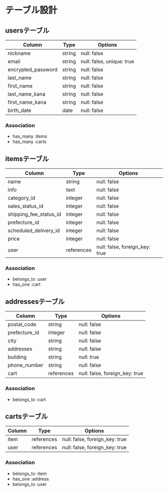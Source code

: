 # テーブル設計

## usersテーブル

| Column             | Type        | Options                   |
| ------------------ | ----------- | ------------------------- |
| nickname           | string      | null: false               |
| email              | string      | null: false, unique: true |
| encrypted_password | string      | null: false               |
| last_name          | string      | null: false               |
| first_name         | string      | null: false               |
| last_name_kana     | string      | null: false               |
| first_name_kana    | string      | null: false               |
| birth_date         | date        | null: false               |

### Association
- has_many :items
- has_many :carts

## itemsテーブル

| Column                 | Type        | Options                        |
| ---------------------- | ----------- | ------------------------------ |
| name                   | string      | null: false                    |
| info                   | text        | null: false                    |
| category_id            | integer     | null: false                    |
| sales_status_id        | integer     | null: false                    |
| shipping_fee_status_id | integer     | null: false                    |
| prefecture_id          | integer     | null: false                    |
| scheduled_delivery_id  | integer     | null: false                    |
| price                  | integer     | null: false                    |
| user                   | references  | null: false, foreign_key: true |

### Association
- belongs_to :user
- has_one :cart

## addressesテーブル

| Column              | Type        | Options                        |
| ------------------- | ----------- | ------------------------------ |
| postal_code         | string      | null: false                    |
| prefecture_id       | integer     | null: false                    |
| city                | string      | null: false                    |
| addresses           | string      | null: false                    |
| building            | string      | null: true                     |
| phone_number        | string      | null: false                    |
| cart                | references  | null: false, foreign_key: true |

### Association
- belongs_to :cart

## cartsテーブル

| Column              | Type        | Options                        |
| ------------------- | ----------- | ------------------------------ |
| item                | references  | null: false, foreign_key: true |
| user                | references  | null: false, foreign_key: true |

### Association
- belongs_to :item
- has_one :address
- belongs_to :user